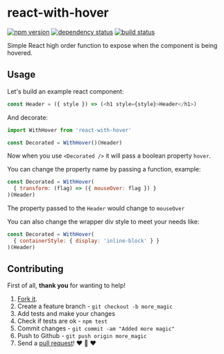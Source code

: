 # react-with-hover
[![npm version](https://img.shields.io/npm/v/react-with-hover.svg?style=flat-square)](https://www.npmjs.com/package/react-with-hover)
[![dependency status](https://img.shields.io/david/team-magneto/react-with-hover.svg?style=flat-square)](https://david-dm.org/team-magneto/react-with-hover)
[![build status](https://img.shields.io/travis/team-magneto/react-with-hover.svg?style=flat-square)](https://travis-ci.org/team-magneto/react-with-hover)


Simple React high order function to expose when the component is being hovered.

## Usage

Let's build an example react component:

```js
const Header = ({ style }) => (<h1 style={style}>Header</h1>)
```

And decorate:

```js
import WithHover from 'react-with-hover'

const Decorated = WithHover()(Header)
```

Now when you use `<Decorated />` it will pass a boolean property `hover`.

You can change the property name by passing a function, example:

```js
const Decorated = WithHover(
  { transform: (flag) => ({ mouseOver: flag }) }
)(Header)
```

The property passed to the `Header` would change to `mouseOver`

You can also change the wrapper div style to meet your needs like:

```js
const Decorated = WithHover(
  { containerStyle: { display: 'inline-block' } }
)(Header)
```

## Contributing

First of all, **thank you** for wanting to help!

1. [Fork it](https://help.github.com/articles/fork-a-repo).
2. Create a feature branch - `git checkout -b more_magic`
3. Add tests and make your changes
4. Check if tests are ok - `npm test`
5. Commit changes - `git commit -am "Added more magic"`
6. Push to Github - `git push origin more_magic`
7. Send a [pull request](https://help.github.com/articles/using-pull-requests)! :heart: :sparkling_heart: :heart:
